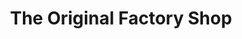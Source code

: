 ---
title: "The Original Factory Shop"
url: /cardigan-aberteifi/the-original-factory-shop/
shop: Kramladen
---